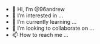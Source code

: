 - 👋 Hi, I’m @96andrew
- 👀 I’m interested in ...
- 🌱 I’m currently learning ...
- 💞️ I’m looking to collaborate on ...
- 📫 How to reach me ...

<!---
96andrew/96andrew is a ✨ special ✨ repository because its `README.md` (this file) appears on your GitHub profile.
You can click the Preview link to take a look at your changes.
--->
